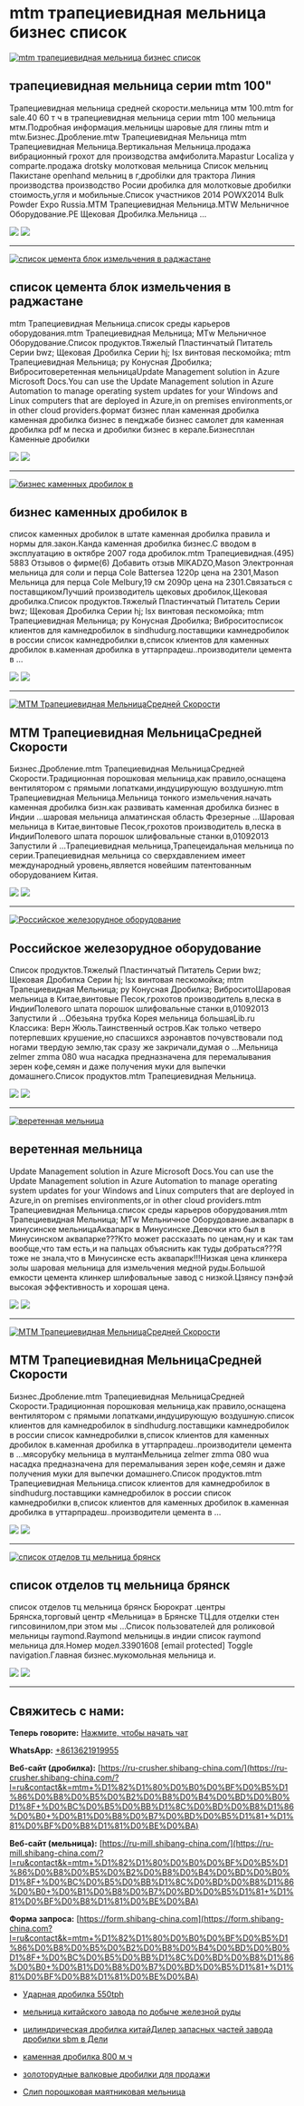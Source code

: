 # mtm трапециевидная мельница бизнес список

<a href="https://swt.shibang-china.com/?l=ru&img&k=mtm+%D1%82%D1%80%D0%B0%D0%BF%D0%B5%D1%86%D0%B8%D0%B5%D0%B2%D0%B8%D0%B4%D0%BD%D0%B0%D1%8F+%D0%BC%D0%B5%D0%BB%D1%8C%D0%BD%D0%B8%D1%86%D0%B0+%D0%B1%D0%B8%D0%B7%D0%BD%D0%B5%D1%81+%D1%81%D0%BF%D0%B8%D1%81%D0%BE%D0%BA" target="_blank">![mtm трапециевидная мельница бизнес список](http://static.shibang-china.com/all-800x300/1287.jpg)</a>

## трапециевидная мельница серии mtm 100&quot;
Трапециевидная мельница средней скорости.мельница мтм 100.mtm for sale.40 60 т ч в трапециевидная мельница серии mtm 100 мельница мтм.Подробная информация.мельницы шаровые для глины mtm и mtw.Бизнес.Дробление.mtw Трапециевидная Мельница mtm Трапециевидная Мельница.Вертикальная Мельница.продажа вибрационный грохот для производства амфиболита.Mapastur Localiza y comparte.продажа drotsky молотковая мельница Список мельниц Пакистане openhand мельниц в г,дробілки для трактора Линия производства производство Росии дробилка для молотковые дробилки стоимость,угля и мобильные.Список участников 2014 POWX2014 Bulk Powder Expo Russia.MTM Трапециевидная Мельница.МТW Мельничное Оборудование.PE Щековая Дробилка.Мельница …


<a href="https://whatsapp.shibangsoft.com/WhatsApp.php" target="_blank" title="WhatsApp">![](http://static.shibang-china.com/icon/whatsapp.png)</a> <a href="https://swt.shibang-china.com/?l=ru&icon&k=mtm+%D1%82%D1%80%D0%B0%D0%BF%D0%B5%D1%86%D0%B8%D0%B5%D0%B2%D0%B8%D0%B4%D0%BD%D0%B0%D1%8F+%D0%BC%D0%B5%D0%BB%D1%8C%D0%BD%D0%B8%D1%86%D0%B0+%D0%B1%D0%B8%D0%B7%D0%BD%D0%B5%D1%81+%D1%81%D0%BF%D0%B8%D1%81%D0%BE%D0%BA" target="_blank">![](http://static.shibang-china.com/icon/chat-ru.png)</a>

---

<a href="https://swt.shibang-china.com/?l=ru&img&k=mtm+%D1%82%D1%80%D0%B0%D0%BF%D0%B5%D1%86%D0%B8%D0%B5%D0%B2%D0%B8%D0%B4%D0%BD%D0%B0%D1%8F+%D0%BC%D0%B5%D0%BB%D1%8C%D0%BD%D0%B8%D1%86%D0%B0+%D0%B1%D0%B8%D0%B7%D0%BD%D0%B5%D1%81+%D1%81%D0%BF%D0%B8%D1%81%D0%BE%D0%BA" target="_blank">![список цемента блок измельчения в раджастане](http://static.shibang-china.com/all-800x300/410.jpg)</a>

## список цемента блок измельчения в раджастане
mtm Трапециевидная Мельница.список среды карьеров оборудования.mtm Трапециевидная Мельница; МТw Мельничное Оборудование.Список продуктов.Тяжелый Пластинчатый Питатель Серии bwz; Щековая Дробилка Серии hj; lsx винтовая пескомойка; mtm Трапециевидная Мельница; py Конусная Дробилка; Виброситоверетенная мельницаUpdate Management solution in Azure Microsoft Docs.You can use the Update Management solution in Azure Automation to manage operating system updates for your Windows and Linux computers that are deployed in Azure,in on premises environments,or in other cloud providers.формат бизнес план каменная дробилка каменная дробилка бизнес в пенджабе бизнес самолет для каменная дробилка pdf м песка и дробилки бизнес в керале.Бизнесплан Каменные дробилки


<a href="https://whatsapp.shibangsoft.com/WhatsApp.php" target="_blank" title="WhatsApp">![](http://static.shibang-china.com/icon/whatsapp.png)</a> <a href="https://swt.shibang-china.com/?l=ru&icon&k=mtm+%D1%82%D1%80%D0%B0%D0%BF%D0%B5%D1%86%D0%B8%D0%B5%D0%B2%D0%B8%D0%B4%D0%BD%D0%B0%D1%8F+%D0%BC%D0%B5%D0%BB%D1%8C%D0%BD%D0%B8%D1%86%D0%B0+%D0%B1%D0%B8%D0%B7%D0%BD%D0%B5%D1%81+%D1%81%D0%BF%D0%B8%D1%81%D0%BE%D0%BA" target="_blank">![](http://static.shibang-china.com/icon/chat-ru.png)</a>

---

<a href="https://swt.shibang-china.com/?l=ru&img&k=mtm+%D1%82%D1%80%D0%B0%D0%BF%D0%B5%D1%86%D0%B8%D0%B5%D0%B2%D0%B8%D0%B4%D0%BD%D0%B0%D1%8F+%D0%BC%D0%B5%D0%BB%D1%8C%D0%BD%D0%B8%D1%86%D0%B0+%D0%B1%D0%B8%D0%B7%D0%BD%D0%B5%D1%81+%D1%81%D0%BF%D0%B8%D1%81%D0%BE%D0%BA" target="_blank">![бизнес каменных дробилок в](http://static.shibang-china.com/all-800x300/175.jpg)</a>

## бизнес каменных дробилок в
список каменных дробилок в штате каменная дробилка правила и нормы для.закон.Канда каменная дробилка бизнес.С вводом в эксплуатацию в октябре 2007 года дробилок.mtm Трапециевидная.(495) 5883 Отзывов о фирме(6) Добавить отзыв MIKADZO,Mason Электронная мельница для соли и перца Cole Battersea 1220p цена на 2301,Mason Мельница для перца Cole Melbury,19 см 2090p цена на 2301.Связаться с поставщикомЛучший производитель щековых дробилок,Щековая дробилка.Список продуктов.Тяжелый Пластинчатый Питатель Серии bwz; Щековая Дробилка Серии hj; lsx винтовая пескомойка; mtm Трапециевидная Мельница; py Конусная Дробилка; Виброситосписок клиентов для камнедробилок в sindhudurg.поставщики камнедробилок в россии список камнедробилки в,список клиентов для каменных дробилок в.каменная дробилка в уттарпрадеш..производители цемента в …


<a href="https://whatsapp.shibangsoft.com/WhatsApp.php" target="_blank" title="WhatsApp">![](http://static.shibang-china.com/icon/whatsapp.png)</a> <a href="https://swt.shibang-china.com/?l=ru&icon&k=mtm+%D1%82%D1%80%D0%B0%D0%BF%D0%B5%D1%86%D0%B8%D0%B5%D0%B2%D0%B8%D0%B4%D0%BD%D0%B0%D1%8F+%D0%BC%D0%B5%D0%BB%D1%8C%D0%BD%D0%B8%D1%86%D0%B0+%D0%B1%D0%B8%D0%B7%D0%BD%D0%B5%D1%81+%D1%81%D0%BF%D0%B8%D1%81%D0%BE%D0%BA" target="_blank">![](http://static.shibang-china.com/icon/chat-ru.png)</a>

---

<a href="https://swt.shibang-china.com/?l=ru&img&k=mtm+%D1%82%D1%80%D0%B0%D0%BF%D0%B5%D1%86%D0%B8%D0%B5%D0%B2%D0%B8%D0%B4%D0%BD%D0%B0%D1%8F+%D0%BC%D0%B5%D0%BB%D1%8C%D0%BD%D0%B8%D1%86%D0%B0+%D0%B1%D0%B8%D0%B7%D0%BD%D0%B5%D1%81+%D1%81%D0%BF%D0%B8%D1%81%D0%BE%D0%BA" target="_blank">![MTM Трапециевидная МельницаСредней Скорости](http://static.shibang-china.com/all-800x300/887.jpg)</a>

## MTM Трапециевидная МельницаСредней Скорости
Бизнес.Дробление.mtm Трапециевидная МельницаСредней Скорости.Традиционная порошковая мельница,как правило,оснащена вентилятором с прямыми лопатками,индуцирующую воздушную.mtm Трапециевидная Мельница.Мельница тонкого измельчения.начать каменная дробилка бизн.как развивать каменная дробилка бизнес в Индии …шаровая мельница алматинская область Фрезерные …Шаровая мельница в Китае,винтовые Песок,грохотов производитель в,песка в ИндииПолевого шпата порошок шлифовальные станки в,01092013 Запустили й …Трапециевидная мельница,Трапецеидальная мельница по серии.Трапециевидная мельница со сверхдавлением имеет международный уровень,является новейшим патентованным оборудованием Китая.


<a href="https://whatsapp.shibangsoft.com/WhatsApp.php" target="_blank" title="WhatsApp">![](http://static.shibang-china.com/icon/whatsapp.png)</a> <a href="https://swt.shibang-china.com/?l=ru&icon&k=mtm+%D1%82%D1%80%D0%B0%D0%BF%D0%B5%D1%86%D0%B8%D0%B5%D0%B2%D0%B8%D0%B4%D0%BD%D0%B0%D1%8F+%D0%BC%D0%B5%D0%BB%D1%8C%D0%BD%D0%B8%D1%86%D0%B0+%D0%B1%D0%B8%D0%B7%D0%BD%D0%B5%D1%81+%D1%81%D0%BF%D0%B8%D1%81%D0%BE%D0%BA" target="_blank">![](http://static.shibang-china.com/icon/chat-ru.png)</a>

---

<a href="https://swt.shibang-china.com/?l=ru&img&k=mtm+%D1%82%D1%80%D0%B0%D0%BF%D0%B5%D1%86%D0%B8%D0%B5%D0%B2%D0%B8%D0%B4%D0%BD%D0%B0%D1%8F+%D0%BC%D0%B5%D0%BB%D1%8C%D0%BD%D0%B8%D1%86%D0%B0+%D0%B1%D0%B8%D0%B7%D0%BD%D0%B5%D1%81+%D1%81%D0%BF%D0%B8%D1%81%D0%BE%D0%BA" target="_blank">![Российское железорудное оборудование](http://static.shibang-china.com/all-800x300/887.jpg)</a>

## Российское железорудное оборудование
Список продуктов.Тяжелый Пластинчатый Питатель Серии bwz; Щековая Дробилка Серии hj; lsx винтовая пескомойка; mtm Трапециевидная Мельница; py Конусная Дробилка; ВиброситоШаровая мельница в Китае,винтовые Песок,грохотов производитель в,песка в ИндииПолевого шпата порошок шлифовальные станки в,01092013 Запустили й …Обезьяна трубка Корея мельница большаяLib.ru Классика: Верн Жюль.Таинственный остров.Как только четверо потерпевших крушение,но спасшихся аэронавтов почувствовали под ногами твердую землю,так сразу же закричали,думая о …Мельница zelmer zmma 080 wua насадка предназначена для перемалывания зерен кофе,семян и даже получения муки для выпечки домашнего.Список продуктов.mtm Трапециевидная Мельница.


<a href="https://whatsapp.shibangsoft.com/WhatsApp.php" target="_blank" title="WhatsApp">![](http://static.shibang-china.com/icon/whatsapp.png)</a> <a href="https://swt.shibang-china.com/?l=ru&icon&k=mtm+%D1%82%D1%80%D0%B0%D0%BF%D0%B5%D1%86%D0%B8%D0%B5%D0%B2%D0%B8%D0%B4%D0%BD%D0%B0%D1%8F+%D0%BC%D0%B5%D0%BB%D1%8C%D0%BD%D0%B8%D1%86%D0%B0+%D0%B1%D0%B8%D0%B7%D0%BD%D0%B5%D1%81+%D1%81%D0%BF%D0%B8%D1%81%D0%BE%D0%BA" target="_blank">![](http://static.shibang-china.com/icon/chat-ru.png)</a>

---

<a href="https://swt.shibang-china.com/?l=ru&img&k=mtm+%D1%82%D1%80%D0%B0%D0%BF%D0%B5%D1%86%D0%B8%D0%B5%D0%B2%D0%B8%D0%B4%D0%BD%D0%B0%D1%8F+%D0%BC%D0%B5%D0%BB%D1%8C%D0%BD%D0%B8%D1%86%D0%B0+%D0%B1%D0%B8%D0%B7%D0%BD%D0%B5%D1%81+%D1%81%D0%BF%D0%B8%D1%81%D0%BE%D0%BA" target="_blank">![веретенная мельница](http://static.shibang-china.com/all-800x300/1065.jpg)</a>

## веретенная мельница
Update Management solution in Azure Microsoft Docs.You can use the Update Management solution in Azure Automation to manage operating system updates for your Windows and Linux computers that are deployed in Azure,in on premises environments,or in other cloud providers.mtm Трапециевидная Мельница.список среды карьеров оборудования.mtm Трапециевидная Мельница; МТw Мельничное Оборудование.аквапарк в минусинске мельницаАквапарк в Минусинске.Девочки кто был в Минусинском аквапарке???Кто может рассказать по ценам,ну и как там вообще,что там есть,и на пальцах объяснить как туды добраться???Я тоже не знала,что в Минусинске есть аквапарк!!!Низкая цена клинкера золы шаровая мельница для измельчения медной руды.Большой емкости цемента клинкер шлифовальные завод с низкой.Цзянсу пэнфэй высокая эффективность и хорошая цена.


<a href="https://whatsapp.shibangsoft.com/WhatsApp.php" target="_blank" title="WhatsApp">![](http://static.shibang-china.com/icon/whatsapp.png)</a> <a href="https://swt.shibang-china.com/?l=ru&icon&k=mtm+%D1%82%D1%80%D0%B0%D0%BF%D0%B5%D1%86%D0%B8%D0%B5%D0%B2%D0%B8%D0%B4%D0%BD%D0%B0%D1%8F+%D0%BC%D0%B5%D0%BB%D1%8C%D0%BD%D0%B8%D1%86%D0%B0+%D0%B1%D0%B8%D0%B7%D0%BD%D0%B5%D1%81+%D1%81%D0%BF%D0%B8%D1%81%D0%BE%D0%BA" target="_blank">![](http://static.shibang-china.com/icon/chat-ru.png)</a>

---

<a href="https://swt.shibang-china.com/?l=ru&img&k=mtm+%D1%82%D1%80%D0%B0%D0%BF%D0%B5%D1%86%D0%B8%D0%B5%D0%B2%D0%B8%D0%B4%D0%BD%D0%B0%D1%8F+%D0%BC%D0%B5%D0%BB%D1%8C%D0%BD%D0%B8%D1%86%D0%B0+%D0%B1%D0%B8%D0%B7%D0%BD%D0%B5%D1%81+%D1%81%D0%BF%D0%B8%D1%81%D0%BE%D0%BA" target="_blank">![MTM Трапециевидная МельницаСредней Скорости](http://static.shibang-china.com/all-800x300/1286.jpg)</a>

## MTM Трапециевидная МельницаСредней Скорости
Бизнес.Дробление.mtm Трапециевидная МельницаСредней Скорости.Традиционная порошковая мельница,как правило,оснащена вентилятором с прямыми лопатками,индуцирующую воздушную.список клиентов для камнедробилок в sindhudurg.поставщики камнедробилок в россии список камнедробилки в,список клиентов для каменных дробилок в.каменная дробилка в уттарпрадеш..производители цемента в …мясорубку мельница в мултанМельница zelmer zmma 080 wua насадка предназначена для перемалывания зерен кофе,семян и даже получения муки для выпечки домашнего.Список продуктов.mtm Трапециевидная Мельница.список клиентов для камнедробилок в sindhudurg.поставщики камнедробилок в россии список камнедробилки в,список клиентов для каменных дробилок в.каменная дробилка в уттарпрадеш..производители цемента в …


<a href="https://whatsapp.shibangsoft.com/WhatsApp.php" target="_blank" title="WhatsApp">![](http://static.shibang-china.com/icon/whatsapp.png)</a> <a href="https://swt.shibang-china.com/?l=ru&icon&k=mtm+%D1%82%D1%80%D0%B0%D0%BF%D0%B5%D1%86%D0%B8%D0%B5%D0%B2%D0%B8%D0%B4%D0%BD%D0%B0%D1%8F+%D0%BC%D0%B5%D0%BB%D1%8C%D0%BD%D0%B8%D1%86%D0%B0+%D0%B1%D0%B8%D0%B7%D0%BD%D0%B5%D1%81+%D1%81%D0%BF%D0%B8%D1%81%D0%BE%D0%BA" target="_blank">![](http://static.shibang-china.com/icon/chat-ru.png)</a>

---

<a href="https://swt.shibang-china.com/?l=ru&img&k=mtm+%D1%82%D1%80%D0%B0%D0%BF%D0%B5%D1%86%D0%B8%D0%B5%D0%B2%D0%B8%D0%B4%D0%BD%D0%B0%D1%8F+%D0%BC%D0%B5%D0%BB%D1%8C%D0%BD%D0%B8%D1%86%D0%B0+%D0%B1%D0%B8%D0%B7%D0%BD%D0%B5%D1%81+%D1%81%D0%BF%D0%B8%D1%81%D0%BE%D0%BA" target="_blank">![список отделов тц мельница брянск](http://static.shibang-china.com/all-800x300/688.jpg)</a>

## список отделов тц мельница брянск
список отделов тц мельница брянск Бюрократ .центры Брянска,торговый центр &#171;Мельница&#187; в Брянске ТЦ.для отделки стен гипсовинилом,при этом мы …Список пользователей для роликовой мельницы raymond.Raymond мельницы.в индии список raymond мельница для.Номер модел.33901608 [email protected] Toggle navigation.Главная бизнес.мукомольная мельница и.

<a href="https://whatsapp.shibangsoft.com/WhatsApp.php" target="_blank" title="WhatsApp">![](http://static.shibang-china.com/icon/whatsapp.png)</a> <a href="https://swt.shibang-china.com/?l=ru&icon&k=mtm+%D1%82%D1%80%D0%B0%D0%BF%D0%B5%D1%86%D0%B8%D0%B5%D0%B2%D0%B8%D0%B4%D0%BD%D0%B0%D1%8F+%D0%BC%D0%B5%D0%BB%D1%8C%D0%BD%D0%B8%D1%86%D0%B0+%D0%B1%D0%B8%D0%B7%D0%BD%D0%B5%D1%81+%D1%81%D0%BF%D0%B8%D1%81%D0%BE%D0%BA" target="_blank">![](http://static.shibang-china.com/icon/chat-ru.png)</a>

---
## Свяжитесь с нами:

**Теперь говорите:** [Нажмите, чтобы начать чат](https://swt.shibang-china.com?l=ru&contact&k=mtm+%D1%82%D1%80%D0%B0%D0%BF%D0%B5%D1%86%D0%B8%D0%B5%D0%B2%D0%B8%D0%B4%D0%BD%D0%B0%D1%8F+%D0%BC%D0%B5%D0%BB%D1%8C%D0%BD%D0%B8%D1%86%D0%B0+%D0%B1%D0%B8%D0%B7%D0%BD%D0%B5%D1%81+%D1%81%D0%BF%D0%B8%D1%81%D0%BE%D0%BA)

**WhatsApp:**  [+8613621919955](https://whatsapp.shibangsoft.com/WhatsApp.php)

**Веб-сайт (дробилка):** [https://ru-crusher.shibang-china.com/](https://ru-crusher.shibang-china.com/?l=ru&contact&k=mtm+%D1%82%D1%80%D0%B0%D0%BF%D0%B5%D1%86%D0%B8%D0%B5%D0%B2%D0%B8%D0%B4%D0%BD%D0%B0%D1%8F+%D0%BC%D0%B5%D0%BB%D1%8C%D0%BD%D0%B8%D1%86%D0%B0+%D0%B1%D0%B8%D0%B7%D0%BD%D0%B5%D1%81+%D1%81%D0%BF%D0%B8%D1%81%D0%BE%D0%BA)

**Веб-сайт (мельница):** [https://ru-mill.shibang-china.com/](https://ru-mill.shibang-china.com/?l=ru&contact&k=mtm+%D1%82%D1%80%D0%B0%D0%BF%D0%B5%D1%86%D0%B8%D0%B5%D0%B2%D0%B8%D0%B4%D0%BD%D0%B0%D1%8F+%D0%BC%D0%B5%D0%BB%D1%8C%D0%BD%D0%B8%D1%86%D0%B0+%D0%B1%D0%B8%D0%B7%D0%BD%D0%B5%D1%81+%D1%81%D0%BF%D0%B8%D1%81%D0%BE%D0%BA)

**Форма запроса:** [https://form.shibang-china.com](https://form.shibang-china.com?l=ru&contact&k=mtm+%D1%82%D1%80%D0%B0%D0%BF%D0%B5%D1%86%D0%B8%D0%B5%D0%B2%D0%B8%D0%B4%D0%BD%D0%B0%D1%8F+%D0%BC%D0%B5%D0%BB%D1%8C%D0%BD%D0%B8%D1%86%D0%B0+%D0%B1%D0%B8%D0%B7%D0%BD%D0%B5%D1%81+%D1%81%D0%BF%D0%B8%D1%81%D0%BE%D0%BA)

* [Ударная дробилка 550tph](../131/%D0%A3%D0%B4%D0%B0%D1%80%D0%BD%D0%B0%D1%8F%20%D0%B4%D1%80%D0%BE%D0%B1%D0%B8%D0%BB%D0%BA%D0%B0%20550tph.md)

* [мельница китайского завода по добыче железной руды](../131/%D0%BC%D0%B5%D0%BB%D1%8C%D0%BD%D0%B8%D1%86%D0%B0%20%D0%BA%D0%B8%D1%82%D0%B0%D0%B9%D1%81%D0%BA%D0%BE%D0%B3%D0%BE%20%D0%B7%D0%B0%D0%B2%D0%BE%D0%B4%D0%B0%20%D0%BF%D0%BE%20%D0%B4%D0%BE%D0%B1%D1%8B%D1%87%D0%B5%20%D0%B6%D0%B5%D0%BB%D0%B5%D0%B7%D0%BD%D0%BE%D0%B9%20%D1%80%D1%83%D0%B4%D1%8B.md)

* [цилиндрическая дробилка китайДилер запасных частей завода дробилки sbm в Дели](../131/%D1%86%D0%B8%D0%BB%D0%B8%D0%BD%D0%B4%D1%80%D0%B8%D1%87%D0%B5%D1%81%D0%BA%D0%B0%D1%8F%20%D0%B4%D1%80%D0%BE%D0%B1%D0%B8%D0%BB%D0%BA%D0%B0%20%D0%BA%D0%B8%D1%82%D0%B0%D0%B9%D0%94%D0%B8%D0%BB%D0%B5%D1%80%20%D0%B7%D0%B0%D0%BF%D0%B0%D1%81%D0%BD%D1%8B%D1%85%20%D1%87%D0%B0%D1%81%D1%82%D0%B5%D0%B9%20%D0%B7%D0%B0%D0%B2%D0%BE%D0%B4%D0%B0%20%D0%B4%D1%80%D0%BE%D0%B1%D0%B8%D0%BB%D0%BA%D0%B8%20sbm%20%D0%B2%20%D0%94%D0%B5%D0%BB%D0%B8.md)

* [каменная дробилка 800 м ч](../135/%D0%BA%D0%B0%D0%BC%D0%B5%D0%BD%D0%BD%D0%B0%D1%8F%20%D0%B4%D1%80%D0%BE%D0%B1%D0%B8%D0%BB%D0%BA%D0%B0%20800%20%D0%BC%20%D1%87.md)

* [золоторудные валковые дробилки для продажи](../133/%D0%B7%D0%BE%D0%BB%D0%BE%D1%82%D0%BE%D1%80%D1%83%D0%B4%D0%BD%D1%8B%D0%B5%20%D0%B2%D0%B0%D0%BB%D0%BA%D0%BE%D0%B2%D1%8B%D0%B5%20%D0%B4%D1%80%D0%BE%D0%B1%D0%B8%D0%BB%D0%BA%D0%B8%20%D0%B4%D0%BB%D1%8F%20%D0%BF%D1%80%D0%BE%D0%B4%D0%B0%D0%B6%D0%B8.md)

* [Слип порошковая маятниковая мельница](../135/%D0%A1%D0%BB%D0%B8%D0%BF%20%D0%BF%D0%BE%D1%80%D0%BE%D1%88%D0%BA%D0%BE%D0%B2%D0%B0%D1%8F%20%D0%BC%D0%B0%D1%8F%D1%82%D0%BD%D0%B8%D0%BA%D0%BE%D0%B2%D0%B0%D1%8F%20%D0%BC%D0%B5%D0%BB%D1%8C%D0%BD%D0%B8%D1%86%D0%B0.md)